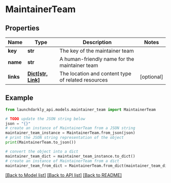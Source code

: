 # MaintainerTeam


## Properties

Name | Type | Description | Notes
------------ | ------------- | ------------- | -------------
**key** | **str** | The key of the maintainer team | 
**name** | **str** | A human-friendly name for the maintainer team | 
**links** | [**Dict[str, Link]**](Link.md) | The location and content type of related resources | [optional] 

## Example

```python
from launchdarkly_api.models.maintainer_team import MaintainerTeam

# TODO update the JSON string below
json = "{}"
# create an instance of MaintainerTeam from a JSON string
maintainer_team_instance = MaintainerTeam.from_json(json)
# print the JSON string representation of the object
print(MaintainerTeam.to_json())

# convert the object into a dict
maintainer_team_dict = maintainer_team_instance.to_dict()
# create an instance of MaintainerTeam from a dict
maintainer_team_from_dict = MaintainerTeam.from_dict(maintainer_team_dict)
```
[[Back to Model list]](../README.md#documentation-for-models) [[Back to API list]](../README.md#documentation-for-api-endpoints) [[Back to README]](../README.md)


